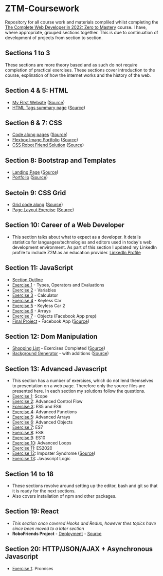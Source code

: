 # ZTM-Coursework
Repository for all course work and materials compliled whilst completing the [The Complete Web Developer in 2022: Zero to Mastery](https://academy.zerotomastery.io/p/complete-web-developer-zero-to-mastery) course.
I have, where appropriate, grouped sections together. This is due to continuation of development of projects from section to section.

## Sections 1 to 3
These sections are more theory based and as such do not require completion of practical exercises. These sections cover introduction to the course, explination of how the internet works and the history of the web. 

## Section 4 & 5: HTML
- [My FIrst Website](https://martinburton.github.io/ZTM-Coursework/S4_FirstWebsite/index.html)  ([Source](https://github.com/MartinBurton/ZTM-Coursework/tree/main/S4_FirstWebsite))
- [HTML Tags summary page](https://martinburton.github.io/ZTM-Coursework/S4_HTMLTags/htmlTagsPage.html) ([Source](https://github.com/MartinBurton/ZTM-Coursework/tree/main/S4_HTMLTags))

## Section 6 & 7: CSS
- [Code along pages](https://martinburton.github.io/ZTM-Coursework/S6_CSS/index.html) ([Source](https://github.com/MartinBurton/ZTM-Coursework/tree/main/S6_CSS))
- [Flexbox Image Portfolio](https://martinburton.github.io/ZTM-Coursework/S7_ImagePortfolio/index.html) ([Source](https://github.com/MartinBurton/ZTM-Coursework/tree/main/S7_ImagePortfolio))
- [CSS Robot Friend Solution](https://martinburton.github.io/ZTM-Coursework/S7_RobotFriend/Solution/index.html) ([Source](https://github.com/Martinburton/ZTM-Coursework/tree/main/S7_RobotFriend/Solution))

## Section 8: Bootstrap and Templates
- [Landing Page](https://martinburton.github.io/ZTM-Coursework/Section8/LandingPage/index.html) ([Source](https://github.com/Martinburton/ZTM-Coursework/tree/main/Section8/LandingPage))
- [Portfolio](https://martinburton.github.io/ZTM-Coursework/Section8/PortfolioPage/index.html) ([Source](https://github.com/Martinburton/ZTM-Coursework/tree/main/Section8/PortfolioPage))

## Sectoin 9: CSS Grid
- [Grid code along](https://martinburton.github.io/ZTM-Coursework/Section9/Grid/index.html) ([Source](https://github.com/Martinburton/ZTM-Coursework/tree/main/Section9/Grid))
- [Page Layout Exercise](https://martinburton.github.io/ZTM-Coursework/Section9/LayoutExercise/index.html) ([Source](https://github.com/Martinburton/ZTM-Coursework/tree/main/Section9/LayoutExercise))

## Section 10: Career of a Web Developer
- This section talks about what to expect as a developer. It details statistics for languages/technologies and editors used in today's web development environment. As part of this section I updated my LinkedIn profile to include Z2M as an education provider. [LinkedIn Profile](https://www.linkedin.com/in/martin-burton-2a4336185/)

## Section 11: JavaScript
- [Section Outline](https://github.com/MartinBurton/ZTM-Coursework/blob/main/Section11/SectionOutline.md)
- [Exercise 1](https://github.com/MartinBurton/ZTM-Coursework/blob/main/Section11/exercise1.md) - Types, Operators and Evaluations
- [Exercise 2](https://github.com/MartinBurton/ZTM-Coursework/blob/main/Section11/exercise2.md) - Variables
- [Exercise 3](https://github.com/MartinBurton/ZTM-Coursework/blob/main/Section11/Calculator/exercise3.md) - Calculator
- [Exercise 4](https://github.com/MartinBurton/ZTM-Coursework/blob/main/Section11/KeylessCar/exercise4.md) - Keyless Car
- [Exercise 5](https://github.com/MartinBurton/ZTM-Coursework/blob/main/Section11/KeylessCar2/exercise5.md) - Keyless Car 2
- [Exercise 6](https://github.com/MartinBurton/ZTM-Coursework/blob/main/Section11/Arrays/exercise6.md) - Arrays
- [Exercise 7](https://github.com/MartinBurton/ZTM-Coursework/blob/main/Section11/Objects/exercise7.md) - Objects (Facebook App prep)
- [Final Project](https://martinburton.github.io/ZTM-Coursework/Section11/FacebookApp/index.html) - Facebook App ([Source](https://github.com/MartinBurton/ZTM-Coursework/blob/main/Section11/FacebookApp/))

## Section 12: Dom Manipulation
- [Shopping List](https://martinburton.github.io/ZTM-Coursework/Section12/ShoppingList/index.html) - Exercises Completed ([Source](https://github.com/MartinBurton/ZTM-Coursework/tree/main/Section12/ShoppingList))
- [Background Generator](https://martinburton.github.io/ZTM-Coursework/Section12/BackgroundGen/index.html) - with additions ([Source](https://github.com/MartinBurton/ZTM-Coursework/tree/main/Section12/BackgroundGen))

## Section 13: Advanced Javascript
- This section has a number of exercises, which do not lend themselves to presentation on a web page.  Therefore only the source files are presented here.  In each section my solutions follow the questions.
- [Exercise 1](https://github.com/MartinBurton/ZTM-Coursework/tree/main/Section13/exercise1.js): Scope
- [Exercise 2](https://github.com/MartinBurton/ZTM-Coursework/tree/main/Section13/exercise2.js): Advanced Control Flow
- [Ecercise 3](https://github.com/MartinBurton/ZTM-Coursework/tree/main/Section13/exercise3.js): ES5 and ES6
- [Exercise 4](https://github.com/MartinBurton/ZTM-Coursework/tree/main/Section13/exercise4.js): Advanced Functions
- [Exercise 5](https://github.com/MartinBurton/ZTM-Coursework/tree/main/Section13/exercise5.js): Advanced Arrays
- [Exercise 6](https://github.com/MartinBurton/ZTM-Coursework/tree/main/Section13/exercise6.js): Advanced Objects
- [Exercise 7](https://github.com/MartinBurton/ZTM-Coursework/tree/main/Section13/exerciseES7.js): ES7
- [Exercise 8](https://github.com/MartinBurton/ZTM-Coursework/tree/main/Section13/exerciseES8.js): ES8
- [Exercise 9](https://github.com/MartinBurton/ZTM-Coursework/tree/main/Section13/ES10-Exercise.js): ES10
- [Exercise 10](https://github.com/MartinBurton/ZTM-Coursework/tree/main/Section13/advanced-looping-exercise.js): Advanced Loops
- [Exercise 11](https://github.com/MartinBurton/ZTM-Coursework/tree/main/Section13/es2020.js): ES2020
- [Exercise 12](http://martin-burton.com): Imposter Syndrome ([Source](https://github.com/MartinBurton/My_Portfoli))
- [Exercise 13](https://github.com/MartinBurton/ZTM-Coursework/tree/main/Section13/JavascriptLogic.js): Javascript Logic

## Section 14 to 18
- These sections revolve around setting up the editor, bash and git so that it is ready for the next sections.
- Also covers installation of npm and other packages.

## Section 19: React
- *This section once covered Hooks and Redux, however thes topics have since been moved to a later section*
- **RoboFriends Project** - [Deployment](https://martinburton.github.io/Robofriends/) - [Source](https://github.com/MartinBurton/Robofriends)

## Section 20: HTTP/JSON/AJAX + Asynchronous Javascript
- [Exercise 1](https://github.com/MartinBurton/ZTM-Coursework/blob/main/Section20/exercisePromises.js): Promises